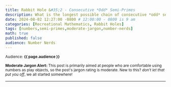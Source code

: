 ```yaml
---
title: Rabbit Hole &#35;2 - Consecutive *Odd* Semi-Primes
description: What is the longest possible chain of consecutive *odd* semi-primes?
date: 2024-08-02 12:27:00 -0800 # 12:00:00 - 0800 is 9 am
categories: [Recreational Mathematics, Rabbit Holes]
tags: [numbers,semi-primes,moderate-jargon,number-nerds]
math: true
published: false
audience: Number Nerds
---
```

<small>Audience: <b>{{ page.audience }}</b></small>

<small><i class= "fas fa-triangle-exclamation"></i> **Moderate Jargon Alert:** This post is primarily aimed at people who are comfortable using numbers as play objects, so the post's jargon rating is moderate. New to this? *don't let that put you off*, we all started somewhere!</small>

---